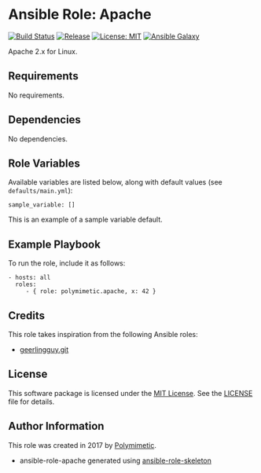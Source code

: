 # Ansible Role: Apache

[![Build Status](https://img.shields.io/travis/polymimetic/ansible-role-apache.svg?style=flat-square)](https://travis-ci.org/polymimetic/ansible-role-apache)
[![Release](https://img.shields.io/github/tag/polymimetic/ansible-role-apache.svg?style=flat-square)](https://github.com/polymimetic/ansible-role-apache/releases)
[![License: MIT](https://img.shields.io/badge/license-MIT%20License-brightgreen.svg?style=flat-square)](https://opensource.org/licenses/MIT)
[![Ansible Galaxy](https://img.shields.io/badge/galaxy-polymimetic.apache-blue.svg?style=flat-square)](https://galaxy.ansible.com/polymimetic/apache/)

Apache 2.x for Linux.

## Requirements

No requirements.

## Dependencies

No dependencies.

## Role Variables

Available variables are listed below, along with default values (see `defaults/main.yml`):

    sample_variable: []

This is an example of a sample variable default.

## Example Playbook

To run the role, include it as follows:

    - hosts: all
      roles:
         - { role: polymimetic.apache, x: 42 }

## Credits

This role takes inspiration from the following Ansible roles:

- [geerlingguy.git](https://github.com/geerlingguy/ansible-role-git)

## License

This software package is licensed under the [MIT License](https://opensource.org/licenses/MIT). See the [LICENSE](./LICENSE) file for details.

## Author Information

This role was created in 2017 by [Polymimetic](https://github.com/polymimetic).

* ansible-role-apache generated using [ansible-role-skeleton](https://github.com/polymimetic/ansible-role-skeleton)